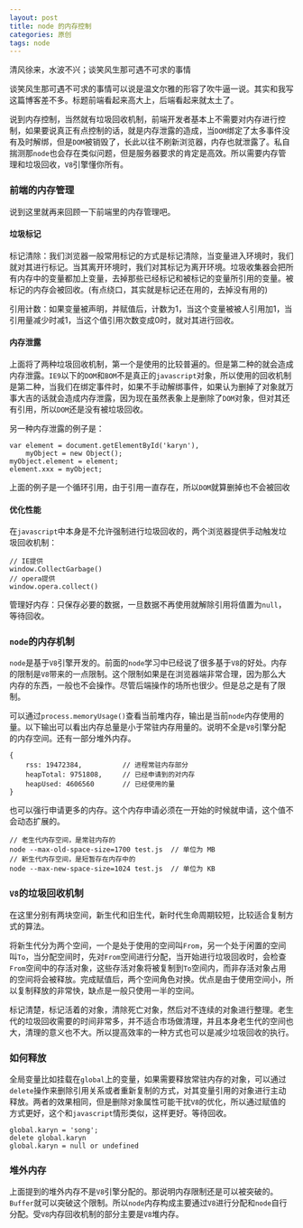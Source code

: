 ```yaml
---
layout: post
title: node 的内存控制
categories: 原创
tags: node
---
```


清风徐来，水波不兴；谈笑风生那可遇不可求的事情

<!--more-->

谈笑风生那可遇不可求的事情可以说是温文尔雅的形容了吹牛逼一说。其实和我写这篇博客差不多。标题前端看起来高大上，后端看起来就太土了。

说到内存控制，当然就有垃圾回收机制，前端开发者基本上不需要对内存进行控制，如果要说真正有点控制的话，就是内存泄露的造成，当`DOM`绑定了太多事件没有及时解绑，但是`DOM`被销毁了，长此以往不刷新浏览器，内存也就泄露了。私自揣测那`node`也会存在类似问题，但是服务器要求的肯定是高效。所以需要内存管理和垃圾回收，`V8`引擎懂你所有。

### 前端的内存管理

说到这里就再来回顾一下前端里的内存管理吧。

#### 垃圾标记

标记清除：我们浏览器一般常用标记的方式是标记清除，当变量进入环境时，我们就对其进行标记。当其离开环境时，我们对其标记为离开环境。垃圾收集器会把所有内存中的变量都加上变量，去掉那些已经标记和被标记的变量所引用的变量。被标记的内存会被回收。(有点绕口，其实就是标记还在用的，去掉没有用的)

引用计数：如果变量被声明，并赋值后，计数为1，当这个变量被被人引用加1，当引用量减少时减1，当这个值引用次数变成0时，就对其进行回收。

#### 内存泄露

上面将了两种垃圾回收机制，第一个是使用的比较普遍的。但是第二种的就会造成内存泄露。`IE9`以下的`DOM`和`BOM`不是真正的`javascript`对象，所以使用的回收机制是第二种，当我们在绑定事件时，如果不手动解绑事件，如果认为删掉了对象就万事大吉的话就会造成内存泄露，因为现在虽然表象上是删除了`DOM`对象，但对其还有引用，所以`DOM`还是没有被垃圾回收。

另一种内存泄露的例子是：

    var element = document.getElementById('karyn'),
        myObject = new Object();
    myObject.element = element;
    element.xxx = myObject;

上面的例子是一个循环引用，由于引用一直存在，所以`DOM`就算删掉也不会被回收

#### 优化性能

在`javascript`中本身是不允许强制进行垃圾回收的，两个浏览器提供手动触发垃圾回收机制：

    // IE提供
    window.CollectGarbage()
    // opera提供
    window.opera.collect()

管理好内存：只保存必要的数据，一旦数据不再使用就解除引用将值置为`null`，等待回收。

### `node`的内存机制

`node`是基于`V8`引擎开发的。前面的`node`学习中已经说了很多基于`V8`的好处。内存的限制是`V8`带来的一点限制。这个限制如果是在浏览器端非常合理，因为那么大内存的东西，一般也不会操作。尽管后端操作的场所也很少。但是总之是有了限制。

可以通过`process.memoryUsage()`查看当前堆内存，输出是当前`node`内存使用的量。以下输出可以看出内存总量是小于常驻内存用量的。说明不全是`V8`引擎分配的内存空间。还有一部分堆外内存。

    {
        rss: 19472384,          // 进程常驻内存部分
        heapTotal: 9751808,     // 已经申请到的对内存
        heapUsed: 4606560       // 已经使用的量
    }

也可以强行申请更多的内存。这个内存申请必须在一开始的时候就申请，这个值不会动态扩展的。

    // 老生代内存空间，是常驻内存的
    node --max-old-space-size=1700 test.js  // 单位为 MB
    // 新生代内存空间，是短暂存在内存中的
    node --max-new-space-size=1024 test.js  // 单位为 KB

### `V8`的垃圾回收机制

在这里分别有两块空间，新生代和旧生代，新时代生命周期较短，比较适合复制方式的算法。

将新生代分为两个空间，一个是处于使用的空间叫`From`，另一个处于闲置的空间叫`To`，当分配空间时，先对`From`空间进行分配，当开始进行垃圾回收时，会检查`From`空间中的存活对象，这些存活对象将被复制到`To`空间内，而非存活对象占用的空间将会被释放。完成赋值后，两个空间角色对换。优点是由于使用空间小，所以复制释放的非常快，缺点是一般只使用一半的空间。

标记清楚，标记活着的对象，清除死亡对象，然后对不连续的对象进行整理。老生代的垃圾回收需要的时间非常多，并不适合市场做清理，并且本身老生代的空间也大，清理的意义也不大。所以提高效率的一种方式也可以是减少垃圾回收的执行。

### 如何释放

全局变量比如挂载在`global`上的变量，如果需要释放常驻内存的对象，可以通过`delete`操作来删除引用关系或者重新复制的方式，对其变量引用的对象进行主动释放。两者的效果相同，但是删除对象属性可能干扰`V8`的优化，所以通过赋值的方式更好，这个和`javascript`情形类似，这样更好。等待回收。

    global.karyn = 'song';
    delete global.karyn
    global.karyn = null or undefined

### 堆外内存

上面提到的堆外内存不是`V8`引擎分配的。那说明内存限制还是可以被突破的。`Buffer`就可以突破这个限制。所以`node`内存构成主要通过`V8`进行分配和`node`自行分配。受`V8`内存回收机制的部分主要是`V8`堆内存。

